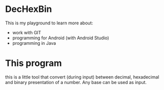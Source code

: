 # DecHexBin

This is my playground to learn more about:
- work with GIT
- programming for Android (with Android Studio)
- programming in Java

# This program
this is a little tool that convert (during input) between decimal, hexadecimal and binary presentation of a number.
Any base can be used as input.
